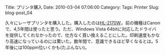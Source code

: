 Title: プリンタ購入
Date: 2010-03-04 07:06:00
Category: 
Tags: Printer
Slug: blog-post_04

久々にレーザプリンタを購入した。購入したのは<a href="http://www.amazon.co.jp/gp/product/B00194T818?ie=UTF8&amp;tag=formalism-22&amp;linkCode=as2&amp;camp=247&amp;creative=1211&amp;creativeASIN=B00194T818">HL-2170W</a><img alt="" border="0" height="1" src="http://www.assoc-amazon.jp/e/ir?t=formalism-22&amp;l=as2&amp;o=9&amp;a=B00194T818" style="border: medium none ! important; margin: 0px ! important;" width="1" />。前の機種はCanonで、4,5年間は使ったと思う。ただ、Windows Vista 64bitに対応したドライバを提供してくれなかったので、仕方なく買い換えることにした。印刷速度もかなり高速になっているのには驚いた。数年間で、意識できるほど早くなるとは。5年後には100ppm位いくかも(たぶんない)。
